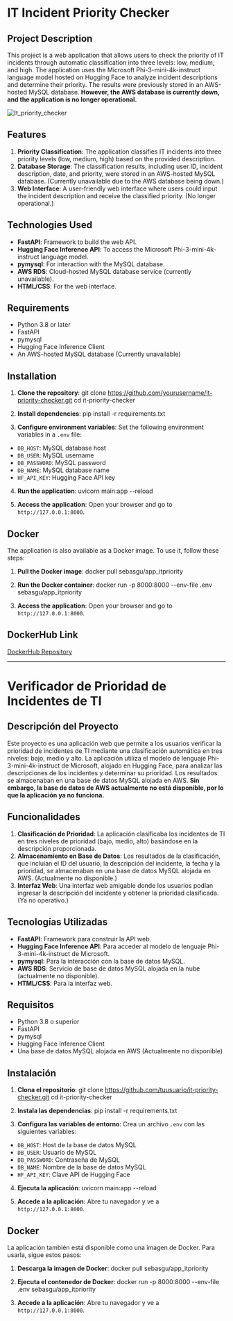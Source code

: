 # IT Incident Priority Checker

## Project Description

This project is a web application that allows users to check the priority of IT incidents through automatic classification into three levels: low, medium, and high. The application uses the Microsoft Phi-3-mini-4k-instruct language model hosted on Hugging Face to analyze incident descriptions and determine their priority. The results were previously stored in an AWS-hosted MySQL database. **However, the AWS database is currently down, and the application is no longer operational.**
<br>

![It_priority_checker](https://github.com/user-attachments/assets/20a7f18d-11b7-460f-88fb-6ea49b3834de)

## Features

1. **Priority Classification**: The application classifies IT incidents into three priority levels (low, medium, high) based on the provided description.
2. **Database Storage**: The classification results, including user ID, incident description, date, and priority, were stored in an AWS-hosted MySQL database. (Currently unavailable due to the AWS database being down.)
3. **Web Interface**: A user-friendly web interface where users could input the incident description and receive the classified priority. (No longer operational.)

## Technologies Used

- **FastAPI**: Framework to build the web API.
- **Hugging Face Inference API**: To access the Microsoft Phi-3-mini-4k-instruct language model.
- **pymysql**: For interaction with the MySQL database.
- **AWS RDS**: Cloud-hosted MySQL database service (currently unavailable).
- **HTML/CSS**: For the web interface.

## Requirements

- Python 3.8 or later
- FastAPI
- pymysql
- Hugging Face Inference Client
- An AWS-hosted MySQL database (Currently unavailable)

## Installation

1. **Clone the repository**:
git clone https://github.com/yourusername/it-priority-checker.git cd it-priority-checker



2. **Install dependencies**:
pip install -r requirements.txt


3. **Configure environment variables**: 
Set the following environment variables in a `.env` file:
- `DB_HOST`: MySQL database host
- `DB_USER`: MySQL username
- `DB_PASSWORD`: MySQL password
- `DB_NAME`: MySQL database name
- `HF_API_KEY`: Hugging Face API key

4. **Run the application**:
uvicorn main:app --reload



5. **Access the application**: 
Open your browser and go to `http://127.0.0.1:8000`.

## Docker

The application is also available as a Docker image. To use it, follow these steps:

1. **Pull the Docker image**:
docker pull sebasgu/app_itpriority


2. **Run the Docker container**:
docker run -p 8000:8000 --env-file .env sebasgu/app_itpriority



3. **Access the application**: 
Open your browser and go to `http://127.0.0.1:8000`.

## DockerHub Link
[DockerHub Repository](https://hub.docker.com/repository/docker/sebasgu/app_itpriority/general)

---

# Verificador de Prioridad de Incidentes de TI

## Descripción del Proyecto

Este proyecto es una aplicación web que permite a los usuarios verificar la prioridad de incidentes de TI mediante una clasificación automática en tres niveles: bajo, medio y alto. La aplicación utiliza el modelo de lenguaje Phi-3-mini-4k-instruct de Microsoft, alojado en Hugging Face, para analizar las descripciones de los incidentes y determinar su prioridad. Los resultados se almacenaban en una base de datos MySQL alojada en AWS. **Sin embargo, la base de datos de AWS actualmente no está disponible, por lo que la aplicación ya no funciona.**

## Funcionalidades

1. **Clasificación de Prioridad**: La aplicación clasificaba los incidentes de TI en tres niveles de prioridad (bajo, medio, alto) basándose en la descripción proporcionada.
2. **Almacenamiento en Base de Datos**: Los resultados de la clasificación, que incluían el ID del usuario, la descripción del incidente, la fecha y la prioridad, se almacenaban en una base de datos MySQL alojada en AWS. (Actualmente no disponible.)
3. **Interfaz Web**: Una interfaz web amigable donde los usuarios podían ingresar la descripción del incidente y obtener la prioridad clasificada. (Ya no operativo.)

## Tecnologías Utilizadas

- **FastAPI**: Framework para construir la API web.
- **Hugging Face Inference API**: Para acceder al modelo de lenguaje Phi-3-mini-4k-instruct de Microsoft.
- **pymysql**: Para la interacción con la base de datos MySQL.
- **AWS RDS**: Servicio de base de datos MySQL alojada en la nube (actualmente no disponible).
- **HTML/CSS**: Para la interfaz web.

## Requisitos

- Python 3.8 o superior
- FastAPI
- pymysql
- Hugging Face Inference Client
- Una base de datos MySQL alojada en AWS (Actualmente no disponible)

## Instalación

1. **Clona el repositorio**:
git clone https://github.com/tuusuario/it-priority-checker.git cd it-priority-checker


2. **Instala las dependencias**:
pip install -r requirements.txt



3. **Configura las variables de entorno**: 
Crea un archivo `.env` con las siguientes variables:
- `DB_HOST`: Host de la base de datos MySQL
- `DB_USER`: Usuario de MySQL
- `DB_PASSWORD`: Contraseña de MySQL
- `DB_NAME`: Nombre de la base de datos MySQL
- `HF_API_KEY`: Clave API de Hugging Face

4. **Ejecuta la aplicación**:
uvicorn main:app --reload



5. **Accede a la aplicación**: 
Abre tu navegador y ve a `http://127.0.0.1:8000`.

## Docker

La aplicación también está disponible como una imagen de Docker. Para usarla, sigue estos pasos:

1. **Descarga la imagen de Docker**:
docker pull sebasgu/app_itpriority



2. **Ejecuta el contenedor de Docker**:
docker run -p 8000:8000 --env-file .env sebasgu/app_itpriority


3. **Accede a la aplicación**: 
Abre tu navegador y ve a `http://127.0.0.1:8000`.










